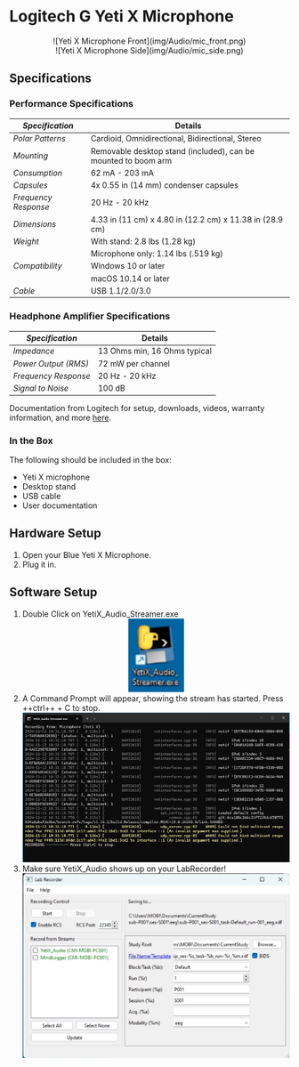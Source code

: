# Logitech G Yeti X Microphone

<center>![Yeti X Microphone Front](img/Audio/mic_front.png)</center>
<center>![Yeti X Microphone Side](img/Audio/mic_side.png)</center>

## Specifications

### Performance Specifications

| _Specification_ | Details  |
|--------------------------|-------------------------------|
| _Polar Patterns_| Cardioid, Omnidirectional, Bidirectional, Stereo  |
| _Mounting_ | Removable desktop stand (included), can be mounted to boom arm |
| _Consumption_         | 62 mA - 203 mA    |
| _Capsules_         | 4x 0.55 in (14 mm) condenser capsules    |
| _Frequency Response_ | 20 Hz - 20 kHz |
| _Dimensions_ | 4.33 in (11 cm) x 4.80 in (12.2 cm) x 11.38 in (28.9 cm) |
| _Weight_          | With stand:  2.8 lbs (1.28 kg) |
|               | Microphone only: 1.14 lbs (.519 kg) |
| _Compatibility_         | Windows 10 or later   |
|                          | macOS 10.14 or later  |
| _Cable_          | USB 1.1/2.0/3.0 |

### Headphone Amplifier Specifications

| _Specification_ | Details  |
|--------------------------|-------------------------------|
| _Impedance_                | 13 Ohms min, 16 Ohms typical  |
| _Power Output (RMS)_     | 72 mW per channel |
| _Frequency Response_       | 20 Hz - 20 kHz |
| _Signal to Noise_             | 100 dB |

Documentation from Logitech for setup, downloads, videos, warranty information, and more [here](https://support.logi.com/hc/en-us/articles/13171658546583-Getting-Started-Yeti-X).

### In the Box
The following should be included in the box:

- Yeti X microphone
- Desktop stand
- USB cable
- User documentation

## Hardware Setup

1. Open your Blue Yeti X Microphone.
2. Plug it in.

## Software Setup

1. Double Click on YetiX_Audio_Streamer.exe
    <center><img src="../img/Audio/1.png" width='100px'></center>
2. A Command Prompt will appear, showing the stream has started. Press ++ctrl++ + C to stop.
    <center><img src="../img/Audio/2.png" width='500px'></center>
3. Make sure YetiX_Audio shows up on your LabRecorder!
    <center><img src="../img/Audio/3.png" width='500px'></center>